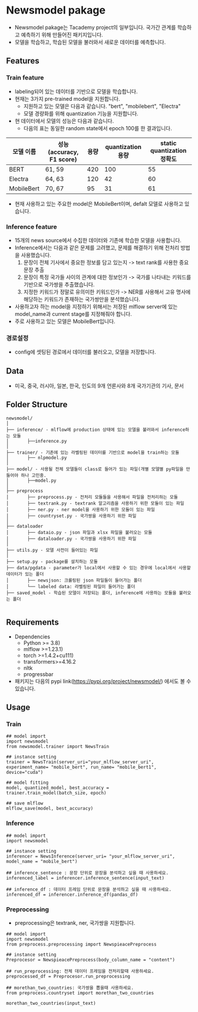 # Newsmodel pakage
- Newsmodel pakage는 Tacademy project의 일부입니다.
   국가간 관계를 학습하고 예측하기 위해 만들어진 패키지입니다.
- 모델을 학습하고, 학습된 모델을 불러와서 새로운 데이터를 예측합니다.

## Features

### Train feature
- labeling되어 있는 데이터를 기반으로 모델을 학습합니다.
- 현재는 3가지 pre-trained model을 지원합니다. 
  - 지원하고 있는 모델은 다음과 같습니다. "bert", "mobilebert", "Electra"
  - 모델 경량화를 위해 quantization 기능을 지원합니다.
- 현 데이터에서 모델의 성능은 다음과 같습니다. 
  - 다음의 표는 동일한 random state에서 epoch 100를 한 결과입니다.

| 모델 이름  | 성능(accuracy, F1 score) | 용량 | quantization 용량 | static quantization 정확도 |
| ---------- | ------------------------ | ---- | ----------------- | -------------------------- |
| BERT       | 61, 59                   | 420  | 100               | 55                         |
| Electra    | 64, 63                   | 120  | 42                | 60                         |
| MobileBert | 70, 67                   | 95   | 31                | 61                         |

- 현재 사용하고 있는 주요한 model은 MobileBert이며, defalt 모델로 사용하고 있습니다.

### Inference feature
- 15개의 news source에서 수집한 데이터와 기존에 학습한 모델을 사용합니다.
- Inference에서는 다음과 같은 문제를 고려했고, 문제를 해결하기 위해 전처리 방법을 사용했습니다. 
  1. 문장이 전체 기사에서 중요한 정보를 담고 있는지 -> text rank를 사용한 중요 문장 추출
  2. 문장이 특정 국가들 사이의 관계에 대한 정보인가 -> 국가를 나타내는 키워드를 기반으로 국가쌍을 추출했습니다.
  3. 지정한 키워드가 정말로 유의미한 키워드인가 -> NER를 사용해서 고유 명사에 해당하는 키워드가 존재하는 국가쌍만을 분석했습니다.
- 사용하고자 하는 model을 지정하기 위해서는 저장된 mlflow server에 있는 model_name과 current stage를 지정해줘야 합니다.
- 주로 사용하고 있는 모델은 MobileBert입니다.

### 경로설정
- config에 셋팅된 경로에서 데이터를 불러오고, 모델을 저장합니다. 

## Data
- 미국, 중국, 러시아, 일본, 한국, 인도의 9개 언론사와 8개 국가기관의 기사, 문서

## Folder Structure
  ```
  newsmodel/
  │
  ├── inference/ - mlflow에 production 상태에 있는 모델을 불러와서 inference하는 모듈
  │       ├──inference.py 
  │
  ├── trainer/ - 기존에 있는 라벨링된 데이터를 기반으로 model을 train하는 모듈
  │       ├── nlpmodel.py 
  │
  ├── model/ - 사용될 전체 모델들이 class로 들어가 있는 파일(개별 모델별 py파일을 만들어야 하나 고민중.
  │       ├──model.py
  │
  ├── preprocess 
  │       ├── preprocess.py - 전처리 모듈들을 사용해서 파일을 전처리하는 모듈
  │       ├── textrank.py - textrank 알고리즘을 사용하기 위한 모듈이 있는 파일
  │       ├── ner.py - ner model을 사용하기 위한 모듈이 있는 파일
  │       ├── countryset.py - 국가쌍을 사용하기 위한 파일
  │
  ├── dataloader
  │       ├── dataio.py - json 파일과 xlsx 파일을 불러오는 모듈
  │       ├── dataloader.py - 국가쌍을 사용하기 위한 파일
  │
  ├── utils.py - 모델 사전이 들어있는 파일
  │
  ├── setup.py - package를 설치하는 모듈
  ├── data/pgdata - parameter가 local에서 사용할 수 있는 경우에 local에서 사용할 데이터가 있는 폴더
  │       ├── newsjson: 크롤링된 json 파일들이 들어가는 폴더 
  │       └── labeled data: 라벨링된 파일이 들어가는 폴더
  ├── saved_model - 학습된 모델이 저장되는 폴더, inference에 사용하는 모듈을 불러오는 폴더
  
 
  ```
  
## Requirements

- Dependencies
  - Python >= 3.8)
  - mlflow >=1.23.1)
  - torch >=1.4.2+cu111) 
  - transformers>=4.16.2
  - nltk
  - progressbar
- 패키지는 다음의 pypi link(https://pypi.org/project/newsmodel/) 에서도 볼 수 있습니다.

## Usage

### Train

```
## model import
import newsmodel
from newsmodel.trainer import NewsTrain

## instance setting
trainer = NewsTrain(server_uri="your_mlflow_server_uri", experiment_name= "mobile_bert", run_name= "mobile_bert1", device="cuda")

## model fitting
model, quantized_model, best_accuracy = trainer.train_model(batch_size, epoch)

## save mlflow
mlflow_save(model, best_accuracy)
```

### Inference

```
## model import
import newsmodel

## instance setting
inferencer = NewsInference(server_uri= "your_mlflow_server_uri", model_name = "mobile_bert")

## inference_sentence : 문장 단위로 문장을 분석하고 싶을 때 사용하세요.
inferenced_label = inferencer.inference_sentence(input_text)

## inference_df : 데이터 프레임 단위로 문장을 분석하고 싶을 때 사용하세요.
inferenced_df = inferencer.inference_df(pandas_df)
```

### Preprocessing

- preprocessing은 textrank, ner, 국가쌍을 지원합니다.

```
## model import
import newsmodel
from preprocess.preprocessing import NewspieacePreprocess

## instance setting
Preprocesor = NewspieacePreprocess(body_column_name = "content")

## run_preprocessing: 전체 데이터 프레임을 전처리할때 사용하세요. 
preprocessed_df = Preprocesor.run_preprocessing

## morethan_two_countries: 국가쌍을 뽑을때 사용하세요. 
from preprocess.countryset import morethan_two_countries

morethan_two_countries(input_text)
```